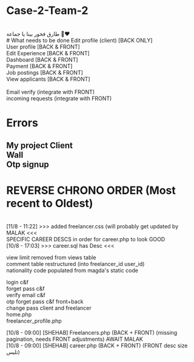 # Case-2-Team-2
<br/>
طارق فخور بينا يا جماعة 🤩❤️
<br/>
# What needs to be done 
Edit profile (client) [BACK ONLY]<br/>
User profile [BACK & FRONT]<br/>
Edit Experience [BACK & FRONT]<br/>
Dashboard [BACK & FRONT]<br/>
Payment [BACK & FRONT]<br/>
Job postings [BACK & FRONT]<br/>
View applicants [BACK & FRONT]<br/>
<br/>
Email verify (integrate with FRONT)<br/>
incoming requests (integrate with FRONT)<br/>

# Errors
My project Client<br/>
Wall<br/>
Otp signup<br/>
---------------


# REVERSE CHRONO ORDER (Most recent to Oldest)
<br/>
[11/8 - 11:22] >>> added freelancer.css (will probably get updated by MALAK <<< <br/>
SPECIFIC CAREER DESCS in order for career.php to look GOOD <br/>
[10/8 - 17:03] >>> career.sql has Desc <<< <br/>

view limit removed from views table<br/>
comment table restructured (into freelancer_id 	user_id)<br/>
nationality code populated from magda's static code <br/>

login c&f<br/>
forget pass c&f<br/>
verify email c&f<br/>
otp forget pass c&f front+back<br/>
change pass client and freelancer<br/>
home.php<br/>
freelancer_profile.php<br/>

[10/8 - 09:00] [SHEHAB] Freelancers.php (BACK + FRONT) (missing pagination, needs FRONT adjustments) AWAIT MALAK<br/>
[10/8 - 09:00] [SHEHAB] career.php (BACK + FRONT) (FRONT desc size تليس)<br/>
